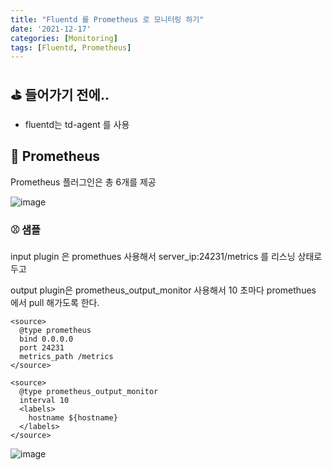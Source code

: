 ```yaml
---
title: "Fluentd 를 Prometheus 로 모니터링 하기"
date: '2021-12-17'
categories: [Monitoring]
tags: [Fluentd, Prometheus]
---
```



## ⛳ 들어가기 전에..
- fluentd는 td-agent 를 사용 

## 📌 Prometheus

Prometheus 플러그인은 총 6개를 제공

![image](https://user-images.githubusercontent.com/55419159/146501113-4abb8f72-23bd-4614-a4f0-57c0a45009a7.png)

### ⚾ 샘플

input plugin 은 promethues 사용해서
server_ip:24231/metrics 를 리스닝 상태로 두고

output plugin은 prometheus_output_monitor 사용해서
10 초마다 promethues 에서 pull 해가도록 한다.

```
<source>
  @type prometheus
  bind 0.0.0.0
  port 24231
  metrics_path /metrics
</source>

<source>
  @type prometheus_output_monitor
  interval 10
  <labels>
    hostname ${hostname}
  </labels>
</source>
```

![image](https://user-images.githubusercontent.com/55419159/146501339-561049d2-7f77-4dd0-8c37-8d1dc77be981.png)
